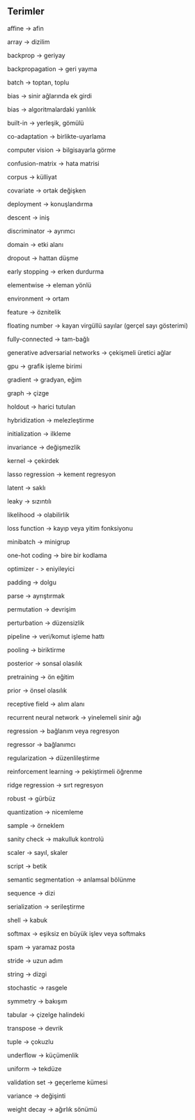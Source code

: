 ## Terimler

affine -> afin

array -> dizilim

backprop -> geriyay

backpropagation -> geri yayma

batch -> toptan, toplu

bias -> sinir ağlarında ek girdi

bias -> algoritmalardaki yanlılık

built-in -> yerleşik, gömülü

co-adaptation -> birlikte-uyarlama

computer vision -> bilgisayarla görme

confusion-matrix -> hata matrisi

corpus -> külliyat

covariate -> ortak değişken

deployment -> konuşlandırma

descent -> iniş

discriminator -> ayrımcı

domain -> etki alanı

dropout ->  hattan düşme

early stopping -> erken durdurma

elementwise -> eleman yönlü

environment -> ortam

feature -> öznitelik

floating number -> kayan virgüllü sayılar (gerçel sayı gösterimi)

fully-connected -> tam-bağlı

generative adversarial networks -> çekişmeli üretici ağlar

gpu -> grafik işleme birimi

gradient -> gradyan, eğim

graph -> çizge

holdout -> harici tutulan

hybridization -> melezleştirme

initialization -> ilkleme

invariance -> değişmezlik

kernel -> çekirdek

lasso regression -> kement regresyon

latent -> saklı

leaky -> sızıntılı

likelihood -> olabilirlik

loss function ->  kayıp veya yitim fonksiyonu

minibatch -> minigrup

one-hot coding -> bire bir kodlama

optimizer - > eniyileyici

padding -> dolgu

parse -> ayrıştırmak

permutation -> devrişim

perturbation -> düzensizlik

pipeline -> veri/komut işleme hattı

pooling -> biriktirme

posterior -> sonsal olasılık

pretraining -> ön eğitim

prior -> önsel olasılık

receptive field -> alım alanı

recurrent neural network -> yinelemeli sinir ağı

regression -> bağlanım veya regresyon

regressor -> bağlanımcı

regularization -> düzenlileştirme

reinforcement learning -> pekiştirmeli öğrenme

ridge regression -> sırt regresyon

robust -> gürbüz

quantization -> nicemleme

sample -> örneklem

sanity check -> makulluk kontrolü

scaler -> sayıl, skaler

script -> betik

semantic segmentation -> anlamsal bölünme

sequence -> dizi

serialization -> serileştirme

shell -> kabuk

softmax -> eşiksiz en büyük işlev veya softmaks

spam -> yaramaz posta

stride -> uzun adım

string -> dizgi

stochastic -> rasgele

symmetry -> bakışım

tabular -> çizelge halindeki

transpose -> devrik

tuple -> çokuzlu

underflow -> küçümenlik

uniform -> tekdüze

validation set -> geçerleme kümesi

variance -> değişinti 

weight decay -> ağırlık sönümü
